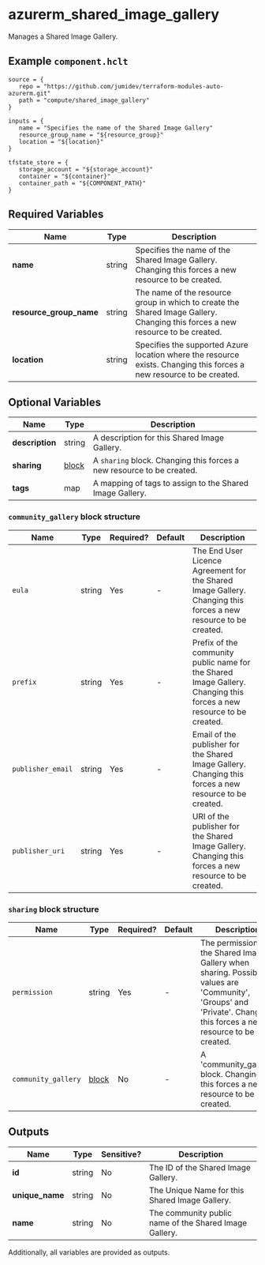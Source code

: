 # azurerm_shared_image_gallery

Manages a Shared Image Gallery.

## Example `component.hclt`

```hcl
source = {
   repo = "https://github.com/jumidev/terraform-modules-auto-azurerm.git"   
   path = "compute/shared_image_gallery"   
}

inputs = {
   name = "Specifies the name of the Shared Image Gallery"   
   resource_group_name = "${resource_group}"   
   location = "${location}"   
}

tfstate_store = {
   storage_account = "${storage_account}"   
   container = "${container}"   
   container_path = "${COMPONENT_PATH}"   
}

```

## Required Variables

| Name | Type |  Description |
| ---- | --------- |  ----------- |
| **name** | string |  Specifies the name of the Shared Image Gallery. Changing this forces a new resource to be created. | 
| **resource_group_name** | string |  The name of the resource group in which to create the Shared Image Gallery. Changing this forces a new resource to be created. | 
| **location** | string |  Specifies the supported Azure location where the resource exists. Changing this forces a new resource to be created. | 

## Optional Variables

| Name | Type |  Description |
| ---- | --------- |  ----------- |
| **description** | string |  A description for this Shared Image Gallery. | 
| **sharing** | [block](#sharing-block-structure) |  A `sharing` block. Changing this forces a new resource to be created. | 
| **tags** | map |  A mapping of tags to assign to the Shared Image Gallery. | 

### `community_gallery` block structure

| Name | Type | Required? | Default | Description |
| ---- | ---- | --------- | ------- | ----------- |
| `eula` | string | Yes | - | The End User Licence Agreement for the Shared Image Gallery. Changing this forces a new resource to be created. |
| `prefix` | string | Yes | - | Prefix of the community public name for the Shared Image Gallery. Changing this forces a new resource to be created. |
| `publisher_email` | string | Yes | - | Email of the publisher for the Shared Image Gallery. Changing this forces a new resource to be created. |
| `publisher_uri` | string | Yes | - | URI of the publisher for the Shared Image Gallery. Changing this forces a new resource to be created. |

### `sharing` block structure

| Name | Type | Required? | Default | Description |
| ---- | ---- | --------- | ------- | ----------- |
| `permission` | string | Yes | - | The permission of the Shared Image Gallery when sharing. Possible values are 'Community', 'Groups' and 'Private'. Changing this forces a new resource to be created. |
| `community_gallery` | [block](#community_gallery-block-structure) | No | - | A 'community_gallery' block. Changing this forces a new resource to be created. |



## Outputs

| Name | Type | Sensitive? | Description |
| ---- | ---- | --------- | --------- |
| **id** | string | No  | The ID of the Shared Image Gallery. | 
| **unique_name** | string | No  | The Unique Name for this Shared Image Gallery. | 
| **name** | string | No  | The community public name of the Shared Image Gallery. | 

Additionally, all variables are provided as outputs.
